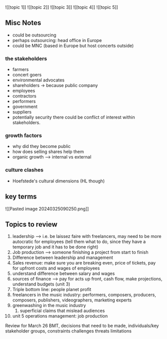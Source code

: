 ![[topic 1]]
![[topic 2]]
![[topic 3]]
![[topic 4]]
![[topic 5]]

## Misc Notes
- could be outsourcing
- perhaps outsourcing: head office in Europe
- could be MNC (based in Europe but host concerts outside)
### the stakeholders
- farmers
- concert goers
- environmental advocates
- shareholders -> because public company
- employees
- contractors
- performers
- government
- suppliers
- potentially security
there could be conflict of interest within stakeholders. 
### growth factors
- why did they become public
- how does selling shares help them
- organic growth --> internal vs external
### culture clashes
- Hoefstede's cultural dimensions (HL though)
## key terms
![[Pasted image 20240325090250.png]]

## Topics to review
1. leadership --> i.e. be laissez faire with freelancers, may need to be more autocratic for employees (tell them what to do, since they have a temporary job and it has to be done right)
2. Job production --> someone finishing a project from start to finish
3. Difference between leadership and management
4. Sales revenue: make sure you are breaking even, price of tickets, pay for upfront costs and wages of employees
5. understand difference between salary and wages 
6. sources of finance --> pay for acts up front, cash flow, make projections, understand budgets (unit 3)
7. Triple bottom line: people planet profit
8. freelancers in the music industry: performers, composers, producers, composers, publishers, videographers, marketing experts
9. greenwashing in the music industry
	1. superficial claims that mislead audiences
10. unit 5 operations management: job production

Review for March 26
BMT, decisions that need to be made, individuals/key stakeholder groups, constraints challenges threats limitations